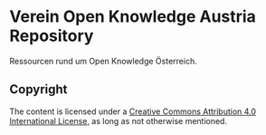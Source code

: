 Verein Open Knowledge Austria Repository
==============================

Ressourcen rund um Open Knowledge Österreich.


## Copyright
The content is licensed under a [Creative Commons Attribution 4.0 International License](http://creativecommons.org/licenses/by/4.0/), as long as not otherwise mentioned.





